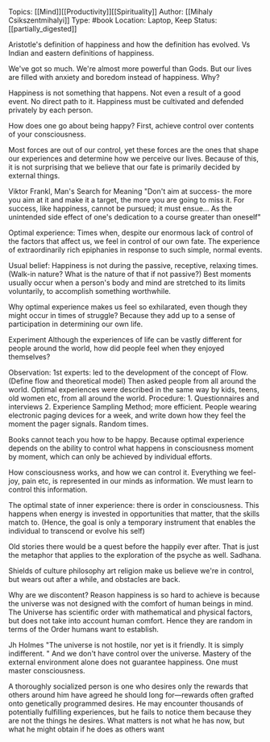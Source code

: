 Topics: [[Mind]][[Productivity]][[Spirituality]]
Author:  [[Mihaly Csikszentmihalyi]]
Type: #book
Location: Laptop, Keep
Status: [[partially_digested]]

Aristotle's definition of happiness and how the definition has evolved. Vs Indian and eastern definitions of happiness. 

We've got so much. We're almost more powerful than Gods. But our lives are filled with anxiety and boredom instead of happiness. 
Why?

Happiness is not something that happens. Not even a result of a good event. No direct path to it. 
Happiness must be cultivated and defended privately by each person. 

How does one go about being happy? First, achieve control over contents of your consciousness. 

Most forces are out of our control, yet these forces are the ones that shape our experiences and determine how we perceive our lives. Because of this, it is not surprising that we believe that our fate is primarily decided by external things. 

Viktor Frankl, Man's Search for Meaning
"Don't aim at success- the more you aim at it and make it a target, the more you are going to miss it. For success, like happiness, cannot be pursued; it must ensue... As the unintended side effect of one's dedication to a course greater than oneself" 

Optimal experience: Times when, despite our enormous lack of control of the factors that affect us, we feel in control of our own fate.
The experience of extraordinarily rich epiphanies in response to such simple, normal events. 

Usual belief:
Happiness is not during the passive, receptive, relaxing times. 
(Walk-in nature? What is the nature of that if not passive?)
Best moments usually occur when a person's body and mind are stretched to its limits voluntarily, to accomplish something worthwhile. 

Why optimal experience makes us feel so exhilarated, even though they might occur in times of struggle?
Because they add up to a sense of participation in determining our own life. 


Experiment
Although the experiences of life can be vastly different for people around the world, how did people feel when they enjoyed themselves?

Observation: 1st experts: led to the development of the concept of Flow. 
(Define flow and theoretical model)
Then asked people from all around the world. Optimal experiences were described in the same way by kids, teens, old women etc, from all around the world. 
Procedure: 1. Questionnaires and interviews
2. Experience Sampling Method; more efficient. People wearing electronic paging devices for a week, and write down how they feel the moment the pager signals. Random times. 

Books cannot teach you how to be happy. Because optimal experience depends on the ability to control what happens in consciousness moment by moment, which can only be achieved by individual efforts. 

How consciousness works, and how we can control it. Everything we feel- joy, pain etc, is represented in our minds as information. We must learn to control this information. 

The optimal state of inner experience: there is order in consciousness. This happens when energy is invested in opportunities that matter, that the skills match to. 
(Hence, the goal is only a temporary instrument that enables the individual to transcend or evolve his self)

Old stories there would be a quest before the happily ever after. That is just the metaphor that applies to the exploration of the psyche as well. Sadhana. 

Shields of culture philosophy art religion make us believe we're in control, but wears out after a while, and obstacles are back. 

Why are we discontent?
Reason happiness is so hard to achieve is because the universe was not designed with the comfort of human beings in mind. The Universe has scientific order with mathematical and physical factors, but does not take into account human comfort. 
Hence they are random in terms of the Order humans want to establish. 

Jh Holmes "The universe is not hostile, nor yet is it friendly. It is simply indifferent. "
And we don't have control over the universe. Mastery of the external environment alone does not guarantee happiness. One must master consciousness. 


A thoroughly socialized person is one who desires only the rewards that
others around him have agreed he should long for—rewards often grafted
onto genetically programmed desires. He may encounter thousands of
potentially fulfilling experiences, but he fails to notice them because they
are not the things he desires. What matters is not what he has now, but
what he might obtain if he does as others want

